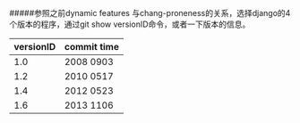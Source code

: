 #####参照之前dynamic features 与chang-proneness的关系，选择django的4个版本的程序，通过git show versionID命令，或者一下版本的信息。

| versionID      |  commit time   |
| ---------------| --------------- |
| 1.0            |	2008 0903   |
| 1.2            | 2010 0517
| 1.4            | 2012 0523
| 1.6            | 2013 1106            